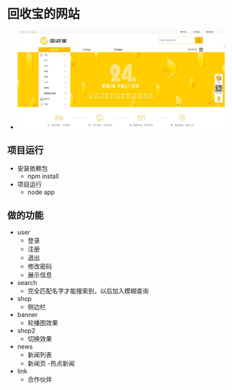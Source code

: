# 回收宝的网站
 - <img src="12.jpg">

## 项目运行
- 安装依赖包
	- npm install 
- 项目运行
	- node app



## 做的功能
- user 
    - 登录
    - 注册
    - 退出
    - 修改密码
    - 展示信息
- search
    - 完全匹配名字才能搜索到，以后加入模糊查询
- shop
    - 侧边栏
- banner
    - 轮播图效果
- shop2
    - 切换效果
- news
    - 新闻列表
    - 新闻页
    -热点新闻
- link
    - 合作伙伴
    
    

 
 
 
 
 
 
 
 
 
 
 

